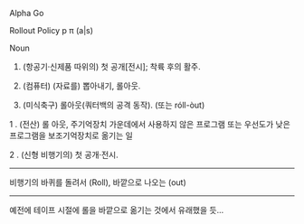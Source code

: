 Alpha Go 

Rollout Policy p π (a|s) 

 

Noun 

1. (항공기·신제품 따위의) 첫 공개[전시]; 착륙 후의 활주. 

2. (컴퓨터) (자료를) 뽑아내기, 롤아웃. 

3. (미식축구) 롤아웃(쿼터백의 공격 동작). (또는 róll-òut) 

 

1 . (전산) 롤 아웃, 주기억장치 가운데에서 사용하지 않은 프로그램 또는 우선도가 낮은 프로그램을 보조기억장치로 옮기는 일 

2 . (신형 비행기의) 첫 공개·전시. 

---------------------------------------------------------------------- 

비행기의 바퀴를 돌려서 (Roll), 바깥으로 나오는 (out) 

---------------------------------------------------------------------- 

예전에 테이프 시절에 롤을 바깥으로 옮기는 것에서 유래했을 듯... 
